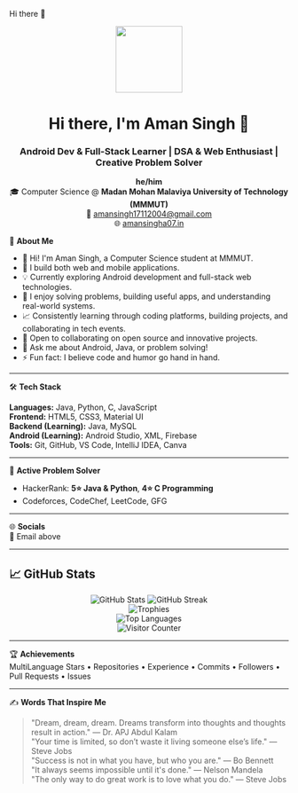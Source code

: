 Hi there 👋
<!--**Aman-Singh-07/Aman-Singh-07** is a ✨ _special_ ✨ repository because its `README.md` (this file) appears on your GitHub profile.-->

<p align="center">
  <img src="https://avatars.githubusercontent.com/u/180750425?s=400&u=862a9ba0baeff7573a8ea41bbbe6bc02439a3930&v=4" width="120" />
</p>

<h1 align="center">Hi there, I'm Aman Singh 👋</h1>
<h3 align="center">Android Dev & Full-Stack Learner | DSA & Web Enthusiast | Creative Problem Solver</h3>

<p align="center">
  <b>he/him</b> <br>
  🎓 Computer Science @ <b>Madan Mohan Malaviya University of Technology (MMMUT)</b> <br>
  📧 <a href="mailto:amansingh17112004@gmail.com">amansingh17112004@gmail.com</a> <br>
  🌐 <a href="https://aman-singh-07.github.io/PortfolioA07/">amansingha07.in</a>
</p>

🚀 **About Me**  
- 👋 Hi! I'm Aman Singh, a Computer Science student at MMMUT.  
- 🔧 I build both web and mobile applications.  
- 💡 Currently exploring Android development and full-stack web technologies.  
- 🧩 I enjoy solving problems, building useful apps, and understanding real-world systems.  
- 📈 Consistently learning through coding platforms, building projects, and collaborating in tech events.  
- 👯 Open to collaborating on open source and innovative projects.  
- 💬 Ask me about Android, Java, or problem solving!  
- ⚡ Fun fact: I believe code and humor go hand in hand.

---

🛠 **Tech Stack**

**Languages:** Java, Python, C, JavaScript  
**Frontend:** HTML5, CSS3, Material UI  
**Backend (Learning):** Java, MySQL  
**Android (Learning):** Android Studio, XML, Firebase  
**Tools:** Git, GitHub, VS Code, IntelliJ IDEA, Canva

---

🧩 **Active Problem Solver**  
- HackerRank: **5⭐ Java & Python**, **4⭐ C Programming**  
- Codeforces, CodeChef, LeetCode, GFG  

---

🌐 **Socials**  
📧 Email above  

---

## 📈 GitHub Stats

<p align="center">
  <img src="https://github-readme-stats.vercel.app/api?username=Aman-Singh-07&show_icons=true&theme=tokyonight&hide_border=true" alt="GitHub Stats" />
  <img src="https://streak-stats.demolab.com?user=Aman-Singh-07&theme=tokyonight&hide_border=true" alt="GitHub Streak" /><br />
  <img src="https://github-profile-trophy.vercel.app/?username=Aman-Singh-07&theme=tokyonight&margin-w=15&margin-h=15&no-frame=true" alt="Trophies" /><br />
  <img src="https://github-readme-stats.vercel.app/api/top-langs/?username=Aman-Singh-07&layout=compact&theme=tokyonight&hide_border=true" alt="Top Languages" /><br />
  <img src="https://visitcount.itsvg.in/api?id=Aman-Singh-07&label=Profile%20Views&color=6&icon=5" alt="Visitor Counter" />
</p>

---

🏆 **Achievements**  
MultiLanguage Stars • Repositories • Experience • Commits • Followers • Pull Requests • Issues

---

✍️ **Words That Inspire Me**  
> "Dream, dream, dream. Dreams transform into thoughts and thoughts result in action." — Dr. APJ Abdul Kalam  
> "Your time is limited, so don’t waste it living someone else’s life." — Steve Jobs  
> "Success is not in what you have, but who you are." — Bo Bennett  
> "It always seems impossible until it's done." — Nelson Mandela  
> "The only way to do great work is to love what you do." — Steve Jobs

